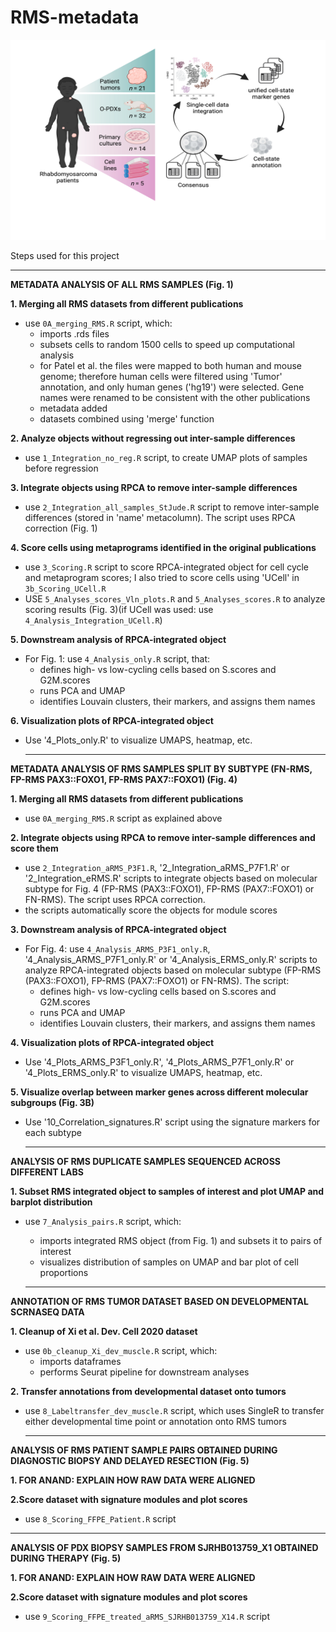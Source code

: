 # RMS-metadata

<p align="center">
  <img width="600" height="320" src="Metadata_SUMMARY.png">
</p>



Steps used for this project

---

**METADATA ANALYSIS OF ALL RMS SAMPLES (Fig. 1)** 

**1. Merging all RMS datasets from different publications**
- use `0A_merging_RMS.R` script, which:
  - imports .rds files
  - subsets cells to random 1500 cells to speed up computational analysis
  - for Patel et al. the files were mapped to both human and mouse genome; therefore human cells were filtered using 'Tumor' annotation, and only human genes ('hg19') were selected. Gene names were renamed to be consistent with the other publications
  - metadata added
  - datasets combined using 'merge' function

**2. Analyze objects without regressing out inter-sample differences**
- use `1_Integration_no_reg.R` script, to create UMAP plots of samples before regression

**3. Integrate objects using RPCA to remove inter-sample differences**
- use `2_Integration_all_samples_StJude.R` script to remove inter-sample differences (stored in 'name' metacolumn). The script uses RPCA correction (Fig. 1)

**4. Score cells using metaprograms identified in the original publications**
- use `3_Scoring.R` script to score RPCA-integrated object for cell cycle and metaprogram scores; I also tried to score cells using 'UCell' in `3b_Scoring_UCell.R`
- USE `5_Analyses_scores_Vln_plots.R` and `5_Analyses_scores.R` to analyze scoring results (Fig. 3)(if UCell was used: use `4_Analysis_Integration_UCell.R`)

**5. Downstream analysis of RPCA-integrated object**
- For Fig. 1: use `4_Analysis_only.R` script, that:
   - defines high- vs low-cycling cells based on S.scores and G2M.scores
   - runs PCA and UMAP
   - identifies Louvain clusters, their markers, and assigns them names

**6. Visualization plots of RPCA-integrated object**
- Use '4_Plots_only.R' to visualize UMAPS, heatmap, etc.

  ---
 
 **METADATA ANALYSIS OF RMS SAMPLES SPLIT BY SUBTYPE (FN-RMS, FP-RMS PAX3::FOXO1, FP-RMS PAX7::FOXO1) (Fig. 4)** 
 
 **1. Merging all RMS datasets from different publications**
- use `0A_merging_RMS.R` script as explained above
 
**2. Integrate objects using RPCA to remove inter-sample differences and score them**
- use `2_Integration_aRMS_P3F1.R`, '2_Integration_aRMS_P7F1.R' or '2_Integration_eRMS.R' scripts to integrate objects based on molecular subtype for Fig. 4 (FP-RMS (PAX3::FOXO1), FP-RMS (PAX7::FOXO1) or FN-RMS). The script uses RPCA correction.
- the scripts automatically score the objects for module scores

**3. Downstream analysis of RPCA-integrated object**
- For Fig. 4: use `4_Analysis_ARMS_P3F1_only.R`, '4_Analysis_ARMS_P7F1_only.R' or '4_Analysis_ERMS_only.R' scripts to analyze RPCA-integrated objects based on molecular subtype (FP-RMS (PAX3::FOXO1), FP-RMS (PAX7::FOXO1) or FN-RMS). The script:
   - defines high- vs low-cycling cells based on S.scores and G2M.scores
   - runs PCA and UMAP
   - identifies Louvain clusters, their markers, and assigns them names
 
**4. Visualization plots of RPCA-integrated object**
- Use '4_Plots_ARMS_P3F1_only.R', '4_Plots_ARMS_P7F1_only.R' or '4_Plots_ERMS_only.R' to visualize UMAPS, heatmap, etc.
  
**5. Visualize overlap between marker genes across different molecular subgroups (Fig. 3B)**
- Use '10_Correlation_signatures.R' script using the signature markers for each subtype
 
 
     ---
 
 **ANALYSIS OF RMS DUPLICATE SAMPLES SEQUENCED ACROSS DIFFERENT LABS** 

**1. Subset RMS integrated object to samples of interest and plot UMAP and barplot distribution**
- use `7_Analysis_pairs.R` script, which:
  - imports integrated RMS object (from Fig. 1) and subsets it to pairs of interest
  - visualizes distribution of samples on UMAP and bar plot of cell proportions
 
   ---
 
 **ANNOTATION OF RMS TUMOR DATASET BASED ON DEVELOPMENTAL SCRNASEQ DATA** 

**1. Cleanup of Xi et al. Dev. Cell 2020 dataset**
- use `0b_cleanup_Xi_dev_muscle.R` script, which:
  - imports dataframes
  - performs Seurat pipeline for downstream analyses 

**2. Transfer annotations from developmental dataset onto tumors**
- use `8_Labeltransfer_dev_muscle.R` script, which uses SingleR to transfer either developmental time point or annotation onto RMS tumors

   ---
 
 **ANALYSIS OF RMS PATIENT SAMPLE PAIRS OBTAINED DURING DIAGNOSTIC BIOPSY AND DELAYED RESECTION (Fig. 5)** 

**1. FOR ANAND: EXPLAIN HOW RAW DATA WERE ALIGNED**

**2.Score dataset with signature modules and plot scores**
- use `8_Scoring_FFPE_Patient.R` script

 ---
 
 **ANALYSIS OF PDX BIOPSY SAMPLES FROM SJRHB013759_X1 OBTAINED DURING THERAPY (Fig. 5)** 

**1. FOR ANAND: EXPLAIN HOW RAW DATA WERE ALIGNED**

**2.Score dataset with signature modules and plot scores**
- use `9_Scoring_FFPE_treated_aRMS_SJRHB013759_X14.R` script

